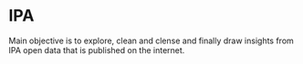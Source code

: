 # IPA
Main objective is to explore, clean and clense and finally draw insights from IPA open data that is published on the internet.

